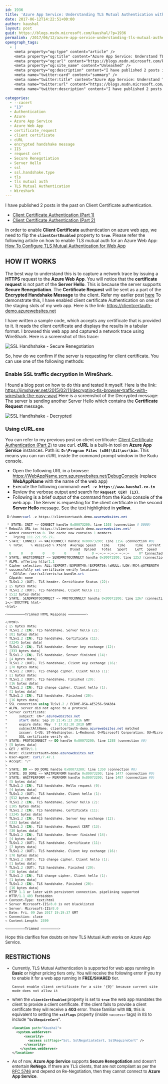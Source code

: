 ```yaml
---
id: 1936
title: 'Azure App Service: Understanding TLS Mutual Authentication with Web App'
date: 2017-06-12T14:22:51+00:00
author: kaushal
layout: post
guid: https://blogs.msdn.microsoft.com/kaushal/?p=1936
permalink: /2017/06/12/azure-app-service-understanding-tls-mutual-authentication-with-web-app/
opengraph_tags:
  - |
    <meta property="og:type" content="article" />
    <meta property="og:title" content="Azure App Service: Understand TLS Mutual Authentication" />
    <meta property="og:url" content="https://blogs.msdn.microsoft.com/kaushal/?p=1936" />
    <meta property="og:site_name" content="Unleashed" />
    <meta property="og:description" content="I have published 2 posts in the past on Client Certificate authentication. Client Certificate Authentication (Part 1) Client Certificate Authentication (Part 2) In order to enable Client Certificate authentication on azure web app, we need to flip the clientCertEnabled property to true. Please refer the following article on how to enable TLS mutual auth for..." />
    <meta name="twitter:card" content="summary" />
    <meta name="twitter:title" content="Azure App Service: Understand TLS Mutual Authentication" />
    <meta name="twitter:url" content="https://blogs.msdn.microsoft.com/kaushal/?p=1936" />
    <meta name="twitter:description" content="I have published 2 posts in the past on Client Certificate authentication. Client Certificate Authentication (Part 1) Client Certificate Authentication (Part 2) In order to enable Client Certificate authentication on azure web app, we need to flip the clientCertEnabled property to true. Please refer the following article on how to enable TLS mutual auth for..." />

categories:
  - --cacert
  - "13"
  - Authentication
  - Azure
  - Azure App Service
  - Azure Web App
  - certificate_request
  - client certificate
  - cURL
  - encrypted handshake message
  - IIS
  - request cert
  - Secure Renegotiation
  - Server Hello
  - ssl
  - ssl.handshake.type
  - tls
  - tls mutual auth
  - TLS Mutual Authentication
  - Wireshark
---
```

I have published 2 posts in the past on Client Certificate authentication.

  * [Client Certificate Authentication (Part 1)](https://kaushalp.github.io/2015/05/27/client-certificate-authentication-part-1/)
  * [Client Certificate Authentication (Part 2)](https://kaushalp.github.io/2017/06/09/client-certificate-authentication-part-2/)

  In order to enable **Client Certificate** authentication on azure web app, we need to flip the **``clientCertEnabled``** property to **``true``**. Please refer the following article on how to enable TLS mutual auth for an Azure Web App:
  [How To Configure TLS Mutual Authentication for Web App](https://docs.microsoft.com/en-us/azure/app-service-web/app-service-web-configure-tls-mutual-auth)

## HOW IT WORKS

The best way to understand this is to capture a network trace by issuing a **HTTPS** request to the **Azure Web App**. You will notice that the **certificate request** is not part of the **Server Hello**. This is because the server supports **Secure Renegotiation**. The **Certificate Request** will be sent as a part of the **Encrypted Handshake Message** to the client. Refer my earlier post [here](https://kaushalp.github.io/2017/06/09/client-certificate-authentication-part-2/)
To demonstrate this, I have enabled client certificate Authentication on one of the staging slots of my web app. Here is the link: https://clientcertauth-demo.azurewebsites.net

I have written a sample code, which accepts any certificate that is provided to it. It reads the client certificate and displays the results in a tabular format. I browsed this web app and captured a network trace using WireShark. Here is a screenshot of this trace:

![SSL Handhshake - Secure Renegotiation](https://kaushalp.github.io/wp-content/uploads/2017/06/image272.png)

So, how do we confirm if the server is requesting for client certificate. You can use one of the following methods:

### Enable SSL traffic decryption in WireShark.
I found a blog post on how to do this and tested it myself. Here is the link: https://jimshaver.net/2015/02/11/decrypting-tls-browser-traffic-with-wireshark-the-easy-way/
Here is a screenshot of the Decrypted message: The server is sending another Server Hello which contains the **Certificate Request** message.

![SSL Handhshake - Decrypted](https://kaushalp.github.io/wp-content/uploads/2017/06/image273.png)

### Using cURL.exe
You can refer to my previous post on client certificate: [Client Certificate Authentication (Part 2)](https://kaushalp.github.io/2017/06/09/client-certificate-authentication-part-2/) to use curl. **cURL** is a built-in tool on **Azure App Service** instances. Path is: **``D:\Program Files (x86)\Git\usr\bin``**. This means you can run cURL inside the command prompt window in the Kudu console.
* Open the following URL in a browser: https://WebAppName.scm.azurewebsites.net/DebugConsole (replace **WebAppName** with the name of the web app)
* Execute the following command: **``curl -v https://www.kaushal.co.in``**
* Review the verbose output and search for **``Request CERT (13)``**.
* Following is a brief output of the command from the Kudu console of the web app. The Server is requesting for the client certificate in the second **Server Hello** message. See the text highlighted in **yellow**.
<span style="font-size: small">

  ```powershell
   D:\home>curl -v https://clientcertauth-demo.azurewebsites.net

   * STATE: INIT => CONNECT handle 0x80073200; line 1103 (connection #-5000)
  * Rebuilt URL to: https://clientcertauth-demo.azurewebsites.net/
  * Added connection 0. The cache now contains 1 members
  *   Trying 111.221.95.27…
  * STATE: CONNECT => WAITCONNECT handle 0x80073200; line 1156 (connection #0)
    % Total    % Received % Xferd  Average Speed   Time    Time     Time  Current
                                   Dload  Upload   Total   Spent    Left  Speed
    0     0    0     0    0     0      0      0 –:–:– –:–:– –:–:–     0* Connected to clientcertauth-demo.azurewebsites.net (111.221.95.27) port 443 (#0)
  * STATE: WAITCONNECT => SENDPROTOCONNECT handle 0x80073200; line 1253 (connection #0)
  * ALPN, offering http/1.1
  * Cipher selection: ALL:!EXPORT:!EXPORT40:!EXPORT56:!aNULL:!LOW:!RC4:@STRENGTH
  * successfully set certificate verify locations:
  *   CAfile: /usr/ssl/certs/ca-bundle.crt
    CApath: none
  * TLSv1.2 (OUT), TLS header, Certificate Status (22):
  } [5 bytes data]
  * TLSv1.2 (OUT), TLS handshake, Client hello (1):
  } [512 bytes data]
  * STATE: SENDPROTOCONNECT => PROTOCONNECT handle 0x80073200; line 1267 (connection #0)
  ï»¿<!DOCTYPE html>
  <html>

  <————————–Trimmed HTML Response ————————–>

  </html>
  { [5 bytes data]
  * TLSv1.2 (IN), TLS handshake, Server hello (2):
  { [81 bytes data]
  * TLSv1.2 (IN), TLS handshake, Certificate (11):
  { [3245 bytes data]
  * TLSv1.2 (IN), TLS handshake, Server key exchange (12):
  { [333 bytes data]
  * TLSv1.2 (IN), TLS handshake, Server finished (14):
  { [4 bytes data]
  * TLSv1.2 (OUT), TLS handshake, Client key exchange (16):
  } [70 bytes data]
  * TLSv1.2 (OUT), TLS change cipher, Client hello (1):
  } [1 bytes data]
  * TLSv1.2 (OUT), TLS handshake, Finished (20):
  } [16 bytes data]
  * TLSv1.2 (IN), TLS change cipher, Client hello (1):
  { [1 bytes data]
  * TLSv1.2 (IN), TLS handshake, Finished (20):
  { [16 bytes data]
  * SSL connection using TLSv1.2 / ECDHE-RSA-AES256-SHA384
  * ALPN, server did not agree to a protocol
  * Server certificate:
  *      subject: CN=*.azurewebsites.net
  *      start date: Sep 28 21:45:23 2016 GMT
  *      expire date: May  7 17:03:30 2018 GMT
  *      subjectAltName: clientcertauth-demo.azurewebsites.net matched
  *      issuer: C=US; ST=Washington; L=Redmond; O=Microsoft Corporation; OU=Microsoft IT; CN=Microsoft IT SSL SHA2
  *      SSL certificate verify ok.
  * STATE: PROTOCONNECT => DO handle 0x80073200; line 1288 (connection #0)
  } [5 bytes data]
  > GET / HTTP/1.1
  > Host: clientcertauth-demo.azurewebsites.net
  > User-Agent: curl/7.47.1
  > Accept: */*
  >
  * STATE: DO => DO_DONE handle 0x80073200; line 1350 (connection #0)
  * STATE: DO_DONE => WAITPERFORM handle 0x80073200; line 1477 (connection #0)
  * STATE: WAITPERFORM => PERFORM handle 0x80073200; line 1487 (connection #0)
  { [5 bytes data]
  * TLSv1.2 (IN), TLS handshake, Hello request (0):
  { [4 bytes data]
  * TLSv1.2 (OUT), TLS handshake, Client hello (1):
  } [512 bytes data]
  * TLSv1.2 (IN), TLS handshake, Server hello (2):
  { [105 bytes data]
  * TLSv1.2 (IN), TLS handshake, Certificate (11):
  { [3245 bytes data]
  * TLSv1.2 (IN), TLS handshake, Server key exchange (12):
  { [333 bytes data]
  * TLSv1.2 (IN), TLS handshake, Request CERT (13):
  { [30 bytes data]
  * TLSv1.2 (IN), TLS handshake, Server finished (14):
  { [4 bytes data]
  * TLSv1.2 (OUT), TLS handshake, Certificate (11):
  } [7 bytes data]
  * TLSv1.2 (OUT), TLS handshake, Client key exchange (16):
  } [70 bytes data]
  * TLSv1.2 (OUT), TLS change cipher, Client hello (1):
  } [1 bytes data]
  * TLSv1.2 (OUT), TLS handshake, Finished (20):
  } [16 bytes data]
  * TLSv1.2 (IN), TLS change cipher, Client hello (1):
  { [1 bytes data]
  * TLSv1.2 (IN), TLS handshake, Finished (20):
  { [16 bytes data]
  * HTTP 1.1 or later with persistent connection, pipelining supported
  < HTTP/1.1 403 Forbidden
  < Content-Type: text/html
  * Server Microsoft-IIS/8.0 is not blacklisted
  < Server: Microsoft-IIS/8.0
  < Date: Fri, 09 Jun 2017 19:19:37 GMT
  < Connection: close
  < Content-Length: 2399

  <————————–Trimmed ————————–>
  ```

  Hope this clarifies few doubts on how TLS Mutual Auth works on Azure App Service.

## RESTRICTIONS
* Currently, TLS Mutual Authentication is supported for web apps running in **Basic** or higher pricing tiers only. You will receive the following error if you try to enable it for a web app running in **FREE/SHARED** tier.

  ``Cannot enable client certificate for a site '{0}' because current site mode does not allow it``

* when the **``clientCertEnabled``** property is set to **``true``** the web app mandates the client to provide a client certificate. If the client fails to provide a client certificate they will receive a **403** error. Those familiar with **IIS**, this is equivalent to setting the **``sslFlags``** property (inside ``<access>`` tags) in IIS to include "**``SslRequireCert``**".

  ```xml
  <location path="Kaushal">
    <system.webServer>
        <security>
          <access sslFlags="Ssl, SslNegotiateCert, SslRequireCert" />
        </security>
      </system.webServer>
  </location>
  ```

* As of now, **Azure App Service** supports **Secure Renegotiation** and doesn’t entertain **ReNego**. If there are TLS clients, that are not compliant as per the [RFC 5746](https://tools.ietf.org/html/rfc5746#section-3.7) and depend on Re-Negotiation, then they cannot connect to **Azure App Service**.
